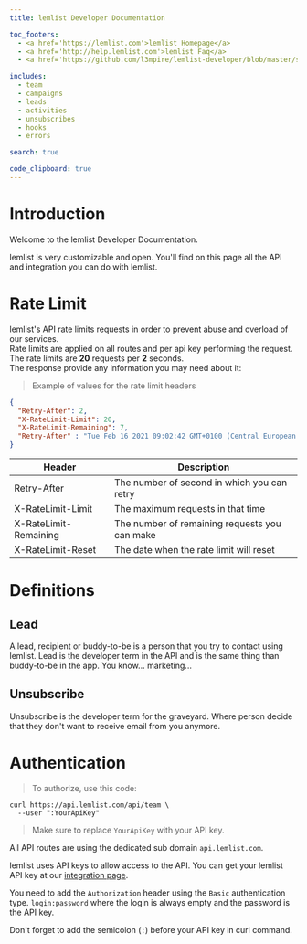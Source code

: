 ```yaml
---
title: lemlist Developer Documentation

toc_footers:
  - <a href='https://lemlist.com'>lemlist Homepage</a>
  - <a href='http://help.lemlist.com'>lemlist Faq</a>
  - <a href='https://github.com/l3mpire/lemlist-developer/blob/master/source/index.html.md'>Report an issue in this doc</a>

includes:
  - team
  - campaigns
  - leads
  - activities
  - unsubscribes
  - hooks
  - errors

search: true

code_clipboard: true
---
```


# Introduction

Welcome to the lemlist Developer Documentation.

lemlist is very customizable and open. You'll find on this page all the API and integration you can do with lemlist.

# Rate Limit

lemlist's API rate limits requests in order to prevent abuse and overload of our services.  
Rate limits are applied on all routes and per api key performing the request.  
The rate limits are **20** requests per **2** seconds.  
The response provide any information you may need about it:

> Example of values for the rate limit headers

```json
{
  "Retry-After": 2,
  "X-RateLimit-Limit": 20,
  "X-RateLimit-Remaining": 7,
  "Retry-After" : "Tue Feb 16 2021 09:02:42 GMT+0100 (Central European Standard Time)"
}
```

Header    | Description
--------- | -----------
Retry-After | The number of second in which you can retry
X-RateLimit-Limit | The maximum requests in that time
X-RateLimit-Remaining | The number of remaining requests you can make
X-RateLimit-Reset | The date when the rate limit will reset

# Definitions

## Lead

A lead, recipient or buddy-to-be is a person that you try to contact using lemlist. Lead is the developer term in the API and is the same thing than buddy-to-be in the app. You know... marketing...

## Unsubscribe

Unsubscribe is the developer term for the graveyard. Where person decide that they don't want to receive email from you anymore.

# Authentication

> To authorize, use this code:

```shell
curl https://api.lemlist.com/api/team \
  --user ":YourApiKey"
```

> Make sure to replace `YourApiKey` with your API key.

All API routes are using the dedicated sub domain `api.lemlist.com`.

lemlist uses API keys to allow access to the API. You can get your lemlist API key at our [integration page](https://app.lemlist.com/integrations).

You need to add the `Authorization` header using the `Basic` authentication type. `login:password` where the login is always empty and the password is the API key.

<aside class="notice">
Don't forget to add the semicolon (<code>:</code>) before your API key in curl command.
</aside>
